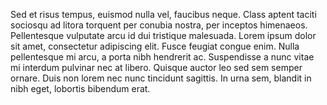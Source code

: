Sed et risus tempus, euismod nulla vel, faucibus neque. Class aptent taciti sociosqu ad litora torquent per conubia nostra, per inceptos himenaeos. Pellentesque vulputate arcu id dui tristique malesuada. Lorem ipsum dolor sit amet, consectetur adipiscing elit. Fusce feugiat congue enim. Nulla pellentesque mi arcu, a porta nibh hendrerit ac. Suspendisse a nunc vitae mi interdum pulvinar nec at libero. Quisque auctor leo sed sem semper ornare. Duis non lorem nec nunc tincidunt sagittis. In urna sem, blandit in nibh eget, lobortis bibendum erat.